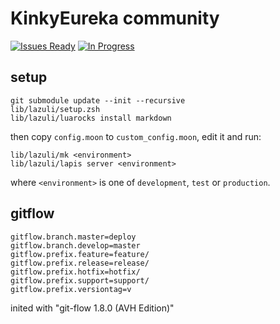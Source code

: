 # KinkyEureka community
[![Issues Ready](https://badge.waffle.io/kinky-eureka/community.svg?label=ready&title=Issues%20Ready)](http://waffle.io/kinky-eureka/community) [![In Progress](https://badge.waffle.io/kinky-eureka/community.svg?label=in%20progress&title=In%20Progress)](http://waffle.io/kinky-eureka/community)

## setup

    git submodule update --init --recursive
    lib/lazuli/setup.zsh
    lib/lazuli/luarocks install markdown

then copy `config.moon` to `custom_config.moon`, edit it and run:

    lib/lazuli/mk <environment>
    lib/lazuli/lapis server <environment>

where `<environment>` is one of `development`, `test` or `production`.


## gitflow

    gitflow.branch.master=deploy
    gitflow.branch.develop=master
    gitflow.prefix.feature=feature/
    gitflow.prefix.release=release/
    gitflow.prefix.hotfix=hotfix/
    gitflow.prefix.support=support/
    gitflow.prefix.versiontag=v

inited with "git-flow 1.8.0 (AVH Edition)"
